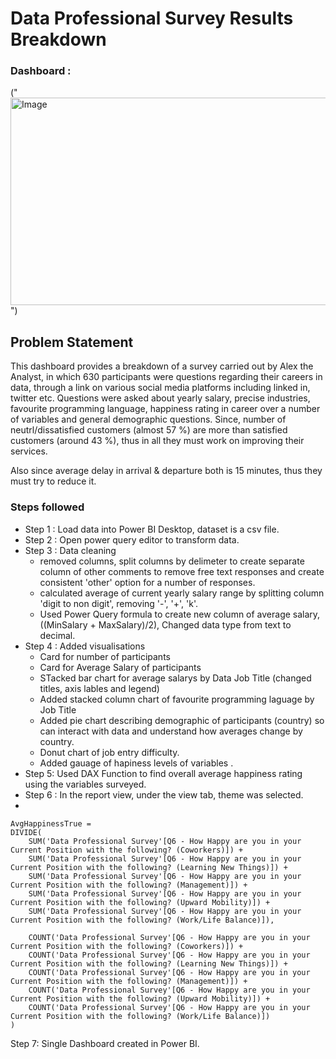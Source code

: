 # Data Professional Survey Results Breakdown
### Dashboard :
("<img width="587" height="332" alt="Image" src="https://github.com/user-attachments/assets/679b6f99-2641-44fa-a903-bf50b7c03708" />")

## Problem Statement

This dashboard provides a breakdown of a survey carried  out by Alex the Analyst, in which 630 participants were questions regarding their careers in data, through a link on various social media platforms including linked in, twitter etc.  Questions were asked about yearly salary, precise industries, favourite programming language, happiness rating in career over a number of variables and general demographic questions. 
Since, number of neutrl/dissatisfied customers (almost 57 %) are more than satisfied customers (around 43 %), thus in all they must work on improving their services. 

Also since average delay in arrival & departure both is 15 minutes, thus they must try to reduce it.


### Steps followed 

- Step 1 : Load data into Power BI Desktop, dataset is a csv file.
- Step 2 : Open power query editor to transform data. 
- Step 3 : Data cleaning
    - removed columns, split columns by delimeter to create separate column of other comments to remove free text responses and create consistent 'other' option for a number of responses. 
    - calculated average of current yearly salary range by splitting column 'digit to non digit', removing '-', '+', 'k'.   
    - Used Power Query formula to create new column of average salary,  ((MinSalary + MaxSalary)/2), Changed data type from text to decimal. 
- Step 4 : Added visualisations
    - Card for number of participants
    - Card for Average Salary of participants
    - STacked bar chart for average salarys by Data Job Title (changed titles, axis lables and legend)
    - Added stacked column chart of favourite programming laguage by Job Title
    - Added pie chart describing demographic of participants (country) so can interact with data and understand how averages change by country. 
    - Donut chart of job entry difficulty.
    - Added gauage of hapiness levels of variables .  
- Step 5: Used DAX Function to find overall average happiness rating using the variables surveyed. 
- Step 6 : In the report view, under the view tab, theme was selected.
-

```dax       
AvgHappinessTrue = 
DIVIDE(
    SUM('Data Professional Survey'[Q6 - How Happy are you in your Current Position with the following? (Coworkers)]) +
    SUM('Data Professional Survey'[Q6 - How Happy are you in your Current Position with the following? (Learning New Things)]) +
    SUM('Data Professional Survey'[Q6 - How Happy are you in your Current Position with the following? (Management)]) +
    SUM('Data Professional Survey'[Q6 - How Happy are you in your Current Position with the following? (Upward Mobility)]) +
    SUM('Data Professional Survey'[Q6 - How Happy are you in your Current Position with the following? (Work/Life Balance)]),
    
    COUNT('Data Professional Survey'[Q6 - How Happy are you in your Current Position with the following? (Coworkers)]) +
    COUNT('Data Professional Survey'[Q6 - How Happy are you in your Current Position with the following? (Learning New Things)]) +
    COUNT('Data Professional Survey'[Q6 - How Happy are you in your Current Position with the following? (Management)]) +
    COUNT('Data Professional Survey'[Q6 - How Happy are you in your Current Position with the following? (Upward Mobility)]) +
    COUNT('Data Professional Survey'[Q6 - How Happy are you in your Current Position with the following? (Work/Life Balance)])
) 
```

        
Step  7: Single Dashboard created in Power BI.
